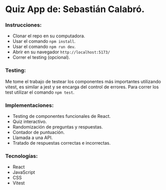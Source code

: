 # Quiz App de: Sebastián Calabró.

### Instrucciones:
- Clonar el repo en su computadora.
- Usar el comando `npm install`.
- Usar el comando `npm run dev`.
- Abrir en su navegador `http://localhost:5173/`
- Correr el testing (opcional).

### Testing:
Me tome el trabajo de testear los componentes más importantes utilizando vitest, es similar a jest y se encarga del control de errores. 
Para correr los test utilizar el comando `npm test`.
  
### Implementaciones:
- Testing de componentes funcionales de React.
- Quiz interactivo.
- Randomización de preguntas y respuestas.
- Contador de puntuación.
- Llamada a una API.
- Tratado de respuestas correctas e incorrectas.

### Tecnologías:
- React
- JavaScript
- CSS
- Vitest
